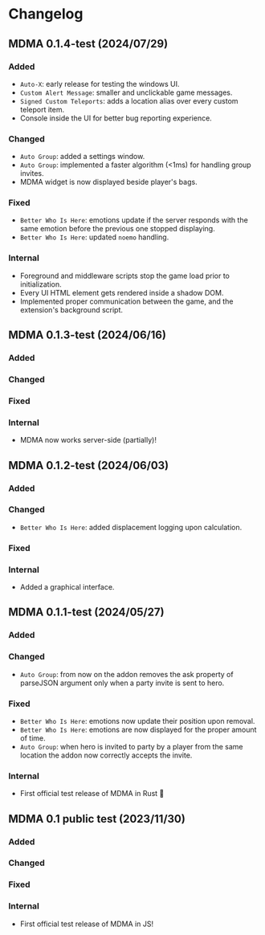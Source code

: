 # Changelog
## MDMA 0.1.4-test (2024/07/29)

### Added
- `Auto-X`: early release for testing the windows UI.
- `Custom Alert Message`: smaller and unclickable game messages.
- `Signed Custom Teleports`: adds a location alias over every custom teleport item.
- Console inside the UI for better bug reporting experience.

### Changed
- `Auto Group`: added a settings window.
- `Auto Group`: implemented a faster algorithm (<1ms) for handling group invites. 
- MDMA widget is now displayed beside player's bags.

### Fixed
- `Better Who Is Here`: emotions update if the server responds with the same emotion before the previous one stopped displaying. 
- `Better Who Is Here`: updated `noemo` handling.

### Internal
- Foreground and middleware scripts stop the game load prior to initialization.
- Every UI HTML element gets rendered inside a shadow DOM.
- Implemented proper communication between the game, and the extension's background script.

## MDMA 0.1.3-test (2024/06/16)

### Added

### Changed

### Fixed

### Internal
- MDMA now works server-side (partially)!

## MDMA 0.1.2-test (2024/06/03)

### Added

### Changed
- `Better Who Is Here`: added displacement logging upon calculation.

### Fixed

### Internal
- Added a graphical interface.

## MDMA 0.1.1-test (2024/05/27)

### Added

### Changed
- `Auto Group`: from now on the addon removes the ask property of parseJSON argument only when a party invite is sent to hero.

### Fixed
- `Better Who Is Here`: emotions now update their position upon removal.
- `Better Who Is Here`: emotions are now displayed for the proper amount of time.
- `Auto Group`: when hero is invited to party by a player from the same location the addon now correctly accepts the invite.

### Internal
- First official test release of MDMA in Rust 🦀

## MDMA 0.1 public test (2023/11/30)

### Added

### Changed

### Fixed

### Internal
- First official test release of MDMA in JS!